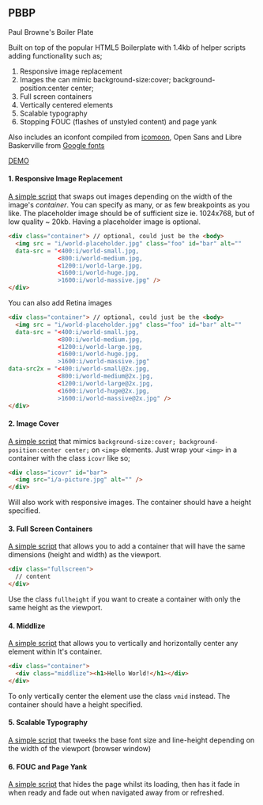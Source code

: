 ## PBBP

Paul Browne's Boiler Plate

Built on top of the popular HTML5 Boilerplate with 1.4kb of helper scripts adding functionality such as;

1. Responsive image replacement
2. Images the can mimic background-size:cover; background-position:center center;
3. Full screen containers
4. Vertically centered elements
5. Scalable typography
6. Stopping FOUC (flashes of unstyled content) and page yank

Also includes an iconfont compiled from [icomoon](https://icomoon.io/), Open Sans and Libre Baskerville from [Google fonts](https://www.google.com/fonts#UsePlace:use/Collection:Libre+Baskerville:400italic|Open+Sans:400,600) 

[DEMO](https://rawgit.com/Paul-Browne/PBBP/master/index.html)

#### 1. Responsive Image Replacement

[A simple script](https://github.com/Paul-Browne/responsive-images.js) that swaps out images depending on the width of the image's *container*.
You can specify as many, or as few breakpoints as you like. The placeholder image should be of sufficient size ie. 1024x768, but of low quality ~ 20kb. Having a placeholder image is optional.

```html
<div class="container"> // optional, could just be the <body>
  <img src = "i/world-placeholder.jpg" class="foo" id="bar" alt=""
  data-src = "<400:i/world-small.jpg,
              <800:i/world-medium.jpg,
              <1200:i/world-large.jpg,
              <1600:i/world-huge.jpg,
              >1600:i/world-massive.jpg" />
</div>
```

You can also add Retina images

```html
<div class="container"> // optional, could just be the <body>
  <img src = "i/world-placeholder.jpg" class="foo" id="bar" alt=""
  data-src = "<400:i/world-small.jpg,
              <800:i/world-medium.jpg,
              <1200:i/world-large.jpg,
              <1600:i/world-huge.jpg,
              >1600:i/world-massive.jpg"
data-src2x = "<400:i/world-small@2x.jpg,
              <800:i/world-medium@2x.jpg,
              <1200:i/world-large@2x.jpg,
              <1600:i/world-huge@2x.jpg,
              >1600:i/world-massive@2x.jpg" />
</div>
```


#### 2. Image Cover

[A simple script](http://paulbrowne.fi/2015/01/31/background-image-properties-inline-images) that mimics `background-size:cover; background-position:center center;` on `<img>` elements.
Just wrap your `<img>` in a container with the class `icovr` like so;

```html
<div class="icovr" id="bar">
  <img src="i/a-picture.jpg" alt="" />
</div>
```

Will also work with responsive images. The container should have a height specified.

#### 3. Full Screen Containers

[A simple script](http://paulbrowne.fi/2015/01/22/full-width-full-height-full-screen-helper-plugin) that allows you to add a container that will have the same dimensions (height and width) as the viewport.

```html
<div class="fullscreen">
  // content
</div>
```

Use the class `fullheight` if you want to create a container with only the same height as the viewport.

#### 4. Middlize

[A simple script](http://paulbrowne.fi/2014/12/04/vertically-center-element) that allows you to vertically and horizontally center any element within It's container.

```html
<div class="container">
  <div class="middlize"><h1>Hello World!</h1></div>
</div>
```

To only vertically center the element use the class `vmid` instead. The container should have a height specified.

#### 5. Scalable Typography

[A simple script](https://github.com/Paul-Browne/typeScale) that tweeks the base font size and line-height depending on the width of the viewport (browser window)

#### 6. FOUC and Page Yank

[A simple script](https://github.com/Paul-Browne/FOUC-and-Page-Yank) that hides the page whilst its loading, then has it fade in when ready and fade out when navigated away from or refreshed.
